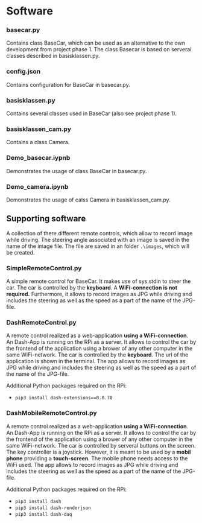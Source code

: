 # Software

### basecar.py  

Contains class BaseCar, which can be used as an alternative to the own development from project phase 1. The class Basecar is based on serveral classes described in basisklassen.py.

### config.json

Contains configuration for BaseCar in basecar.py.

### basisklassen.py

Contains several classes used in BaseCar (also see project phase 1).

### basisklassen_cam.py

Contains a class Camera.

### Demo_basecar.iypnb

Demonstrates the usage of class BaseCar in basecar.py.

### Demo_camera.ipynb

Demonstrates the usage of calss Camera in basisklassen_cam.py.

## Supporting software

A collection of there different remote controls, which allow to record image while driving. The steering angle associated with an image is saved in the name of the image file. The file are saved in an folder `.\images`, which will be created.

### SimpleRemoteControl.py

A simple remote control for BaseCar. It makes use of sys.stdin to steer the car. The car is controlled by the __keyboard__. A __WiFi-connection is not required.__ Furthermore, it allows to record images as JPG while driving and includes the steering as well as the speed as a part of the name of the JPG-file.

### DashRemoteControl.py

A remote control realized as a web-application __using a WiFi-connection__. 
An Dash-App is running on the RPi as a server. 
It allows to control the car by the frontend of the application using a brower of any other computer in the same WiFi-network. 
The car is controlled by the __keyboard__. 
The url of the application is shown in the terminal.
The app allows to record images as JPG while driving and includes the steering as well as the speed as a part of the name of the JPG-file.

Additional Python packages required on the RPi:
- `pip3 install dash-extensions==0.0.70`

### DashMobileRemoteControl.py

A remote control realized as a web-application __using a WiFi-connection__. 
An Dash-App is running on the RPi as a server. It allows to control the car by the frontend of the application using a brower of any other computer in the same WiFi-network. 
The car is controlled by serveral buttons on the screen. The key controller is a joystick. 
However, it is meant to be used by a __mobil phone__ providing a __touch-screen__. 
The mobile phone needs access to the WiFi used.
The app allows to record images as JPG while driving and includes the steering as well as the speed as a part of the name of the JPG-file.

Additional Python packages required on the RPi:
- `pip3 install dash`
- `pip3 install dash-renderjson`
- `pip3 install dash-daq`
